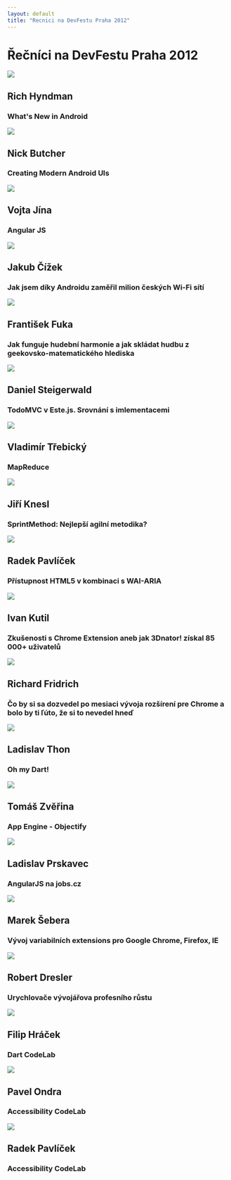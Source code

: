 ```yaml
---
layout: default
title: "Recnici na DevFestu Praha 2012"
---
```



Řečníci na DevFestu Praha 2012
==============================

<section id="speakers">
  <div class="speaker">
    <a href="https://plus.google.com/115995639636688350464/posts">
      <img src="/data/imgs/recnici/rich-hyndman.jpg" />
    </a>
    <div class="info">
      <h2>Rich Hyndman</h2>
      <h3>What's New in Android</h3>
    </div>
  </div>

  <div class="speaker">
    <a href="https://plus.google.com/118292708268361843293/posts">
      <img src="/data/imgs/recnici/nick-butcher.jpg" />
    </a>
    <div class="info">
      <h2>Nick Butcher</h2>
      <h3>Creating Modern Android UIs</h3>
    </div>
  </div>  

  <div class="speaker">
    <a href="https://plus.google.com/117663020319348671498/posts">
      <img src="/data/imgs/recnici/vojta-jina.jpg" />
    </a>
    <div class="info">
      <h2>Vojta Jína</h2>
      <h3>Angular JS</h3>
    </div>
  </div>

  <div class="speaker">
    <a href="https://plus.google.com/+Jakub%C4%8C%C3%AD%C5%BEek/posts">
      <img src="/data/imgs/recnici/jakub-cizek.jpg" />
    </a>
    <div class="info">
      <h2>Jakub Čížek</h2>
      <h3>Jak jsem díky Androidu zaměřil milion českých Wi-Fi sítí</h3>
    </div>
  </div>

  <div class="speaker">
    <a href="https://plus.google.com/106378848135270560799/posts">
      <img src="/data/imgs/recnici/frantisek-fuka.jpg" />
    </a>
    <div class="info">
      <h2>František Fuka</h2>
      <h3>Jak funguje hudební harmonie a jak skládat hudbu z geekovsko-matematického hlediska</h3>
    </div>
  </div>

  <div class="speaker">
    <a href="https://plus.google.com/101409281065555048852/posts">
      <img src="/data/imgs/recnici/daniel-steigerwald.jpg" />
    </a>
    <div class="info">
      <h2>Daniel Steigerwald</h2>
      <h3>TodoMVC v Este.js. Srovnání s imlementacemi</h3>
    </div>
  </div>

  <div class="speaker">
    <a href="https://plus.google.com/116417566983382224278/posts">
      <img src="/data/imgs/recnici/vladimir-trebicky.jpg" />
    </a>
    <div class="info">
      <h2>Vladimír Třebický</h2>
      <h3>MapReduce</h3>
    </div>
  </div>

  <div class="speaker">
    <a href="https://plus.google.com/111481300807306128237/posts">
      <img src="/data/imgs/recnici/jiri-knesl.jpg" />
    </a>
    <div class="info">
      <h2>Jiří Knesl</h2>
      <h3>SprintMethod: Nejlepší agilní metodika?</h3>
    </div>
  </div>

  <div class="speaker">
    <a href="https://plus.google.com/118203152533797031951/posts">
      <img src="/data/imgs/recnici/radek-pavlicek.jpg" />
    </a>
    <div class="info">
      <h2>Radek Pavlíček</h2>
      <h3>Přístupnost HTML5 v kombinaci s WAI-ARIA</h3>
    </div>
  </div>

  <div class="speaker">
    <a href="https://plus.google.com/115748350099126853184/posts">
      <img src="/data/imgs/recnici/ivan-kutil.jpg" />
    </a>
    <div class="info">
      <h2>Ivan Kutil</h2>
      <h3>Zkušenosti s Chrome Extension aneb jak 3Dnator! získal 85 000+ uživatelů</h3>
    </div>
  </div>

  <div class="speaker">
    <a href="http://www.linkedin.com/in/fczbkk">
      <img src="/data/imgs/recnici/richard-fridrich.jpg" />
    </a>
    <div class="info">
      <h2>Richard Fridrich</h2>
      <h3>Čo by si sa dozvedel po mesiaci vývoja rozšírení pre Chrome a bolo by ti ľúto, že si to nevedel hneď</h3>
    </div>
  </div>

  <div class="speaker">
    <a href="https://plus.google.com/110742501143171151210/posts">
      <img src="/data/imgs/recnici/ladislav-thon.jpg" />
    </a>
    <div class="info">
      <h2>Ladislav Thon</h2>
      <h3>Oh my Dart!</h3>
    </div>
  </div>

  <div class="speaker">
    <a href="https://plus.google.com/105785308934677545572/posts">
      <img src="/data/imgs/recnici/tomas-zverina.jpg" />
    </a>
    <div class="info">
      <h2>Tomáš Zvěřina</h2>
      <h3>App Engine - Objectify</h3>
    </div>
  </div>

  <div class="speaker">
    <a href="https://plus.google.com/113391188023467233438/posts">
      <img src="/data/imgs/recnici/ladislav-prskavec.jpg" />
    </a>
    <div class="info">
      <h2>Ladislav Prskavec</h2>
      <h3>AngularJS na jobs.cz</h3>
    </div>
  </div>

  <div class="speaker">
    <a href="https://plus.google.com/102815305122253501866/posts">
      <img src="/data/imgs/recnici/marek-sebera.jpg" />
    </a>
    <div class="info">
      <h2>Marek Šebera</h2>
      <h3>Vývoj variabilních extensions pro Google Chrome, Firefox, IE</h3>
    </div>
  </div>

  <div class="speaker">
    <a href="https://twitter.com/rdresler">
      <img src="/data/imgs/recnici/robert-dresler.jpg" />
    </a>
    <div class="info">
      <h2>Robert Dresler</h2>
      <h3>Urychlovače vývojářova profesního růstu</h3>
    </div>
  </div>

  <div class="speaker">
    <a href="https://plus.google.com/111783114889748547827/posts">
      <img src="/data/imgs/recnici/filip-hracek.jpg" />
    </a>
    <div class="info">
      <h2>Filip Hráček</h2>
      <h3>Dart CodeLab</h3>
    </div>
  </div>

  <div class="speaker">
    <a href="https://plus.google.com/118203152533797031951/posts">
      <img src="/data/imgs/recnici/pavel-ondra.jpg" />
    </a>
    <div class="info">
      <h2>Pavel Ondra</h2>
      <h3>Accessibility CodeLab</h3>
    </div>
  </div>

  <div class="speaker">
    <a href="https://plus.google.com/109217431653727417114/posts">
      <img src="/data/imgs/recnici/radek-pavlicek.jpg" />
    </a>
    <div class="info">
      <h2>Radek Pavlíček</h2>
      <h3>Accessibility CodeLab</h3>
    </div>
  </div>
</section>